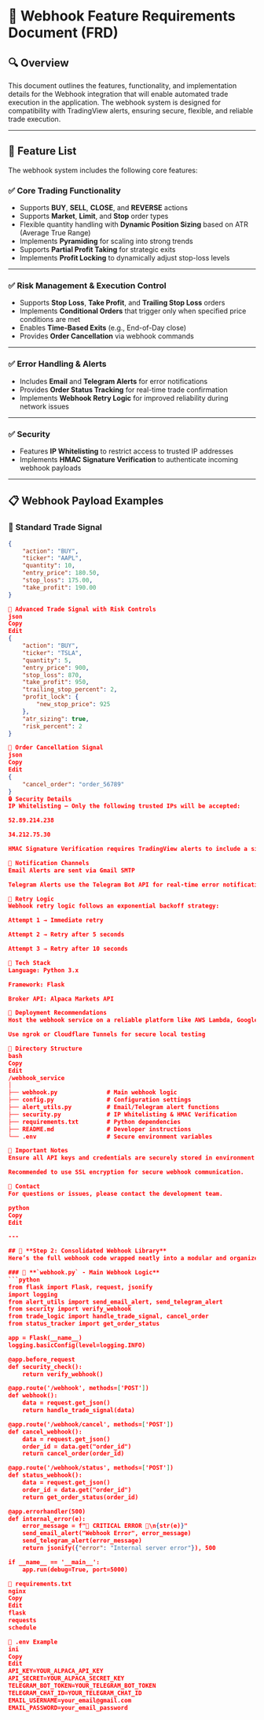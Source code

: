 # 📘 Webhook Feature Requirements Document (FRD)

## 🔍 Overview
This document outlines the features, functionality, and implementation details for the Webhook integration that will enable automated trade execution in the application. The webhook system is designed for compatibility with TradingView alerts, ensuring secure, flexible, and reliable trade execution.

---

## 🎯 Feature List
The webhook system includes the following core features:

### ✅ Core Trading Functionality
- Supports **BUY**, **SELL**, **CLOSE**, and **REVERSE** actions
- Supports **Market**, **Limit**, and **Stop** order types
- Flexible quantity handling with **Dynamic Position Sizing** based on ATR (Average True Range)
- Implements **Pyramiding** for scaling into strong trends
- Supports **Partial Profit Taking** for strategic exits
- Implements **Profit Locking** to dynamically adjust stop-loss levels

---

### ✅ Risk Management & Execution Control
- Supports **Stop Loss**, **Take Profit**, and **Trailing Stop Loss** orders
- Implements **Conditional Orders** that trigger only when specified price conditions are met
- Enables **Time-Based Exits** (e.g., End-of-Day close)
- Provides **Order Cancellation** via webhook commands

---

### ✅ Error Handling & Alerts
- Includes **Email** and **Telegram Alerts** for error notifications
- Provides **Order Status Tracking** for real-time trade confirmation
- Implements **Webhook Retry Logic** for improved reliability during network issues

---

### ✅ Security
- Features **IP Whitelisting** to restrict access to trusted IP addresses
- Implements **HMAC Signature Verification** to authenticate incoming webhook payloads

---

## 📋 Webhook Payload Examples

### 🔹 **Standard Trade Signal**
```json
{
    "action": "BUY",
    "ticker": "AAPL",
    "quantity": 10,
    "entry_price": 180.50,
    "stop_loss": 175.00,
    "take_profit": 190.00
}

🔹 Advanced Trade Signal with Risk Controls
json
Copy
Edit
{
    "action": "BUY",
    "ticker": "TSLA",
    "quantity": 5,
    "entry_price": 900,
    "stop_loss": 870,
    "take_profit": 950,
    "trailing_stop_percent": 2,
    "profit_lock": {
        "new_stop_price": 925
    },
    "atr_sizing": true,
    "risk_percent": 2
}

🔹 Order Cancellation Signal
json
Copy
Edit
{
    "cancel_order": "order_56789"
}
🔒 Security Details
IP Whitelisting — Only the following trusted IPs will be accepted:

52.89.214.238

34.212.75.30

HMAC Signature Verification requires TradingView alerts to include a signed payload header using the pre-shared key.

📧 Notification Channels
Email Alerts are sent via Gmail SMTP

Telegram Alerts use the Telegram Bot API for real-time error notifications

🔄 Retry Logic
Webhook retry logic follows an exponential backoff strategy:

Attempt 1 → Immediate retry

Attempt 2 → Retry after 5 seconds

Attempt 3 → Retry after 10 seconds

🔧 Tech Stack
Language: Python 3.x

Framework: Flask

Broker API: Alpaca Markets API

🚀 Deployment Recommendations
Host the webhook service on a reliable platform like AWS Lambda, Google Cloud Functions, or a dedicated VPS

Use ngrok or Cloudflare Tunnels for secure local testing

📂 Directory Structure
bash
Copy
Edit
/webhook_service
│
├── webhook.py              # Main webhook logic
├── config.py               # Configuration settings
├── alert_utils.py          # Email/Telegram alert functions
├── security.py             # IP Whitelisting & HMAC Verification
├── requirements.txt        # Python dependencies
├── README.md               # Developer instructions
└── .env                    # Secure environment variables

🚨 Important Notes
Ensure all API keys and credentials are securely stored in environment variables.

Recommended to use SSL encryption for secure webhook communication.

📧 Contact
For questions or issues, please contact the development team.

python
Copy
Edit

---

## 📂 **Step 2: Consolidated Webhook Library**
Here’s the full webhook code wrapped neatly into a modular and organized Python library.

### 🔧 **`webhook.py` - Main Webhook Logic**
```python
from flask import Flask, request, jsonify
import logging
from alert_utils import send_email_alert, send_telegram_alert
from security import verify_webhook
from trade_logic import handle_trade_signal, cancel_order
from status_tracker import get_order_status

app = Flask(__name__)
logging.basicConfig(level=logging.INFO)

@app.before_request
def security_check():
    return verify_webhook()

@app.route('/webhook', methods=['POST'])
def webhook():
    data = request.get_json()
    return handle_trade_signal(data)

@app.route('/webhook/cancel', methods=['POST'])
def cancel_webhook():
    data = request.get_json()
    order_id = data.get("order_id")
    return cancel_order(order_id)

@app.route('/webhook/status', methods=['POST'])
def status_webhook():
    data = request.get_json()
    order_id = data.get("order_id")
    return get_order_status(order_id)

@app.errorhandler(500)
def internal_error(e):
    error_message = f"🚨 CRITICAL ERROR 🚨\n{str(e)}"
    send_email_alert("Webhook Error", error_message)
    send_telegram_alert(error_message)
    return jsonify({"error": "Internal server error"}), 500

if __name__ == '__main__':
    app.run(debug=True, port=5000)

📄 requirements.txt
nginx
Copy
Edit
flask
requests
schedule

📄 .env Example
ini
Copy
Edit
API_KEY=YOUR_ALPACA_API_KEY
API_SECRET=YOUR_ALPACA_SECRET_KEY
TELEGRAM_BOT_TOKEN=YOUR_TELEGRAM_BOT_TOKEN
TELEGRAM_CHAT_ID=YOUR_TELEGRAM_CHAT_ID
EMAIL_USERNAME=your_email@gmail.com
EMAIL_PASSWORD=your_email_password